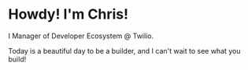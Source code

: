 # Howdy! I'm Chris!

I Manager of Developer Ecosystem @ Twilio.

Today is a beautiful day to be a builder, and I can't wait to see what you build!

<!---
chrisgargotta/chrisgargotta is a ✨ special ✨ repository because its `README.md` (this file) appears on your GitHub profile.
You can click the Preview link to take a look at your changes.
--->

